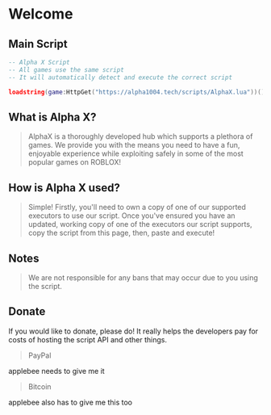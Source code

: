 # Welcome

## Main Script

```lua
-- Alpha X Script
-- All games use the same script
-- It will automatically detect and execute the correct script

loadstring(game:HttpGet("https://alpha1004.tech/scripts/AlphaX.lua"))()
```

## What is Alpha X?

> AlphaX is a thoroughly developed hub which supports a plethora of games. We provide you with the means you need to have a fun, enjoyable experience while exploiting safely in some of the most popular games on ROBLOX!

## How is Alpha X used?

> Simple! Firstly, you'll need to own a copy of one of our supported executors to use our script. Once you've ensured you have an updated, working copy of one of the executors our script supports, copy the script from this page, then, paste and execute!

## Notes

> We are not responsible for any bans that may occur due to you using the script.

## Donate

If you would like to donate, please do! It really helps the developers pay for costs of hosting the script API and other things.

> PayPal

applebee needs to give me it

> Bitcoin

applebee also has to give me this too